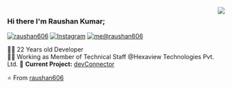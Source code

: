 <img align='right' src="https://github-readme-stats.vercel.app/api?username=raushan606&show_icons=true">

### Hi there I'm Raushan Kumar;

[![raushan606](https://img.shields.io/static/v1?label=raushan606&message=%20&color=yellow&logo=&style=flat-square&logoColor=white)](https://raushan606.github.io/)
[![Instagram](https://img.shields.io/static/v1?label=Instagram&message=%20&color=orange&logo=Instagram&style=flat-square&logoColor=white)](https://www.instagram.com/int.integer/)
[![me@raushan606](https://img.shields.io/static/v1?label=me@raushan606&message=%20&color=red&logo=gmail&style=flat-square&logoColor=white)](mailto:raushankumar606@gmail.com)
  
  
👨‍💻 22 Years old Developer  
👨‍🎓 Working as Member of Technical Staff @Hexaview Technologies Pvt. Ltd.
🚧 **Current Project:** [devConnector](https://github.com/raushan606/microservice-spring)

⭐️ From [raushan606](https://github.com/raushan606)
